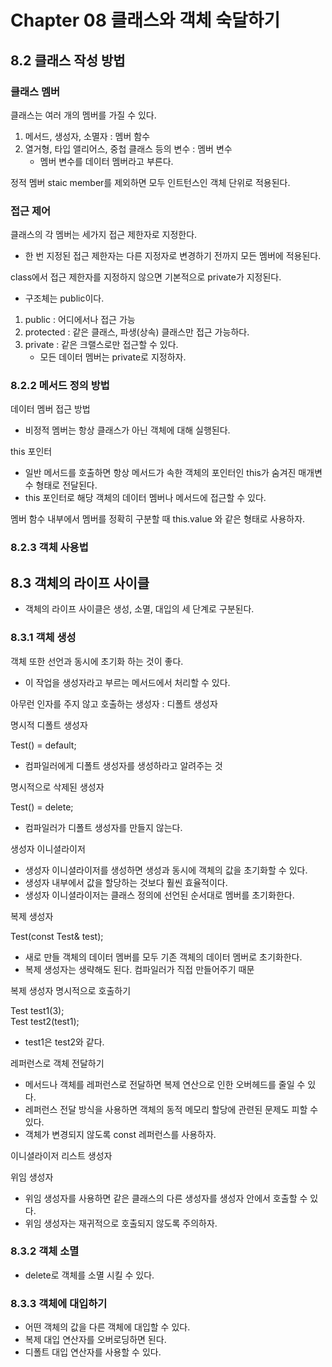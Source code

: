 # Chapter 08 클래스와 객체 숙달하기
## 8.2 클래스 작성 방법
### 클래스 멤버
클래스는 여러 개의 멤버를 가질 수 있다.
1. 메서드, 생성자, 소멸자 : 멤버 함수
2. 열거형, 타입 앨리어스, 중첩 클래스 등의 변수 : 멤버 변수
    * 멤버 변수를 데이터 멤버라고 부른다.

정적 멤버 staic member를 제외하면 모두 인트턴스인 객체 단위로 적용된다.

### 접근 제어
클래스의 각 멤버는 세가지 접근 제한자로 지정한다.
* 한 번 지정된 접근 제한자는 다른 지정자로 변경하기 전까지 모든 멤버에 적용된다.

class에서 접근 제한자를 지정하지 않으면 기본적으로 private가 지정된다.
* 구조체는 public이다.

1. public : 어디에서나 접근 가능
2. protected : 같은 클래스, 파생(상속) 클래스만 접근 가능하다.
3. private : 같은 크랠스로만 접근할 수 있다.
    * 모든 데이터 멤버는 private로 지정하자.


### 8.2.2 메서드 정의 방법
데이터 멤버 접근 방법
* 비정적 멤버는 항상 클래스가 아닌 객체에 대해 실행된다.

this 포인터
* 일반 메서드를 호출하면 항상 메서드가 속한 객체의 포인터인 this가 숨겨진 매개변수 형태로 전달된다.
* this 포인터로 해당 객체의 데이터 멤버나 메서드에 접근할 수 있다.

멤버 함수 내부에서 멤버를 정확히 구분할 때 this.value 와 같은 형태로 사용하자.


### 8.2.3 객체 사용법

## 8.3 객체의 라이프 사이클
* 객체의 라이프 사이클은 생성, 소멸, 대입의 세 단계로 구분된다.

### 8.3.1 객체 생성
객체 또한 선언과 동시에 초기화 하는 것이 좋다.
* 이 작업을 생성자라고 부르는 메서드에서 처리할 수 있다.

아무런 인자를 주지 않고 호출하는 생성자 : 디폴트 생성자

명시적 디폴트 생성자

Test() = default;
* 컴파일러에게 디폴트 생성자를 생성하라고 알려주는 것

명시적으로 삭제된 생성자

Test() = delete;
* 컴파일러가 디폴트 생성자를 만들지 않는다.

생성자 이니셜라이저
* 생성자 이니셜라이저를 생성하면 생성과 동시에 객체의 값을 초기화할 수 있다.
* 생성자 내부에서 값을 할당하는 것보다 훨씬 효율적이다.
* 생성자 이니셜라이저는 클래스 정의에 선언된 순서대로 멤버를 초기화한다.


복제 생성자

Test(const Test& test);
* 새로 만들 객체의 데이터 멤버를 모두 기존 객체의 데이터 멤버로 초기화한다.
* 복제 생성자는 생략해도 된다. 컴파일러가 직접 만들어주기 때문

복제 생성자 명시적으로 호출하기

Test test1(3);\
Test test2(test1);
* test1은 test2와 같다.


레퍼런스로 객체 전달하기
* 메서드나 객체를 레퍼런스로 전달하면 복제 연산으로 인한 오버헤드를 줄일 수 있다.
* 레퍼런스 전달 방식을 사용하면 객체의 동적 메모리 할당에 관련된 문제도 피할 수 있다.
* 객체가 변경되지 않도록 const 레퍼런스를 사용하자.

이니셜라이저 리스트 생성자


위임 생성자
* 위임 생성자를 사용하면 같은 클래스의 다른 생성자를 생성자 안에서 호출할 수 있다.
* 위임 생성자는 재귀적으로 호출되지 않도록 주의하자.

### 8.3.2 객체 소멸
* delete로 객체를 소멸 시킬 수 있다.

### 8.3.3 객체에 대입하기
* 어떤 객체의 값을 다른 객체에 대입할 수 있다.
* 복제 대입 연산자를 오버로딩하면 된다.
* 디폴트 대입 연산자를 사용할 수 있다.